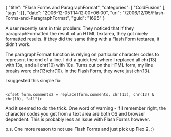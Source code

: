 {
	"title": "Flash Forms and ParagraphFormat",
	"categories": [
		"ColdFusion"
	],
	"tags": [],
	"date": "2006-12-05T14:12:00+06:00",
	"url": "/2006/12/05/Flash-Forms-and-ParagraphFormat",
	"guid": "1695"
}

A user recently sent in this problem: They noticed that if they paragraphFormatted the result of an HTML textarea, they got nicely formatted results. If they did the same thing with a Flash Form textarea, it didn't work.

The paragraphFormat function is relying on particular character codes to represent the end of a line. I did a quick test where I replaced all chr(13) with 13s, and all chr(10) with 10s. Turns out on the HTML form, my line breaks were chr(13)chr(10). In the Flash Form, they were just chr(13). 

I suggested this simple fix:

<code>
&lt;cfset form.comments2 = replace(form.comments, chr(13), chr(13) & chr(10), "all")&gt;
</code>

And it seemed to do the trick. One word of warning - if I remember right, the character codes you get from a text area are both OS and browser dependent.  This is probably less an issue with Flash Forms however.

p.s. One more reason to not use Flash Forms and just pick up Flex 2. :)